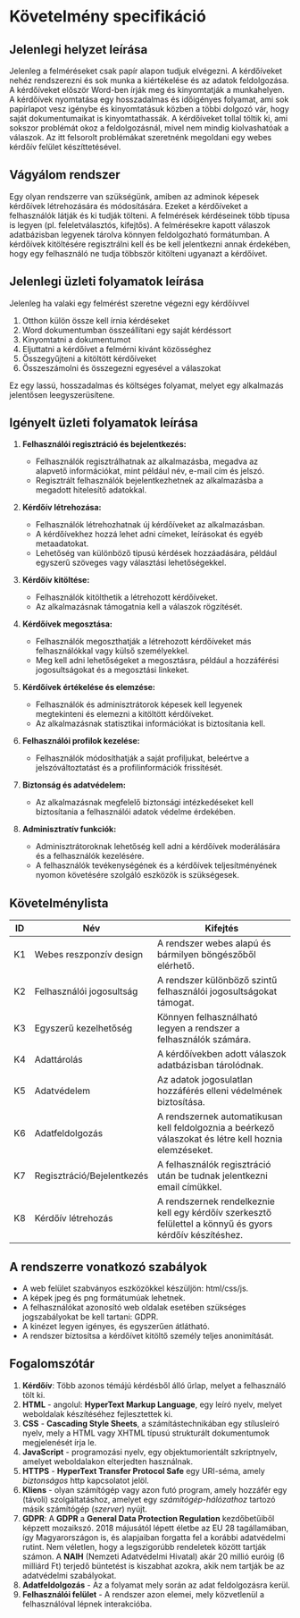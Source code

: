 # Követelmény specifikáció

## Jelenlegi helyzet leírása

Jelenleg a felméréseket csak papír alapon tudjuk elvégezni.
A kérdőíveket nehéz rendszerezni és sok munka a kiértékelése és az adatok feldolgozása.
A kérdőíveket először Word-ben írják meg és kinyomtatják a munkahelyen.
A kérdőívek nyomtatása egy hosszadalmas és időigényes folyamat, ami sok papírlapot vesz igénybe és 
kinyomtatásuk közben a többi dolgozó vár, hogy saját dokumentumaikat is kinyomtathassák. 
A kérdőíveket tollal töltik ki, ami sokszor problémát okoz a feldolgozásnál, mivel nem mindig
kiolvashatóak a válaszok.
Az itt felsorolt problémákat szeretnénk megoldani egy webes kérdőív felület készíttetésével.

## Vágyálom rendszer

Egy olyan rendszerre van szükségünk, amiben az adminok képesek kérdőívek létrehozására és módosítására.
Ezeket a kérdőíveket a felhasználók látják és ki tudják tölteni.
A felmérések kérdéseinek több típusa is legyen (pl. feleletválasztós, kifejtős).
A felmérésekre kapott válaszok adatbázisban legyenek tárolva könnyen feldolgozható formátumban.
A kérdőívek kitöltésére regisztrálni kell és be kell jelentkezni annak érdekében, hogy egy felhasználó
ne tudja többször kitölteni ugyanazt a kérdőívet.

## Jelenlegi üzleti folyamatok leírása

Jelenleg ha valaki egy felmérést szeretne végezni egy kérdőívvel

1. Otthon külön össze kell írnia kérdéseket
1. Word dokumentumban összeállítani egy saját kérdéssort
1. Kinyomtatni a dokumentumot
1. Eljuttatni a kérdőívet a felmérni kivánt közösséghez
1. Összegyűjteni a kitöltött kérdőíveket
1. Összeszámolni és összegezni egyesével a válaszokat

Ez egy lassú, hosszadalmas és költséges folyamat, melyet egy alkalmazás jelentősen leegyszerüsítene.

## Igényelt üzleti folyamatok leírása

1. **Felhasználói regisztráció és bejelentkezés:**
   - Felhasználók regisztrálhatnak az alkalmazásba, megadva az alapvető információkat, mint például név, e-mail cím és jelszó.
   - Regisztrált felhasználók bejelentkezhetnek az alkalmazásba a megadott hitelesítő adatokkal.

2. **Kérdőív létrehozása:**
   - Felhasználók létrehozhatnak új kérdőíveket az alkalmazásban.
   - A kérdőívekhez hozzá lehet adni címeket, leírásokat és egyéb metaadatokat.
   - Lehetőség van különböző típusú kérdések hozzáadására, például egyszerű szöveges vagy választási lehetőségekkel.

3. **Kérdőív kitöltése:**
   - Felhasználók kitölthetik a létrehozott kérdőíveket.
   - Az alkalmazásnak támogatnia kell a válaszok rögzítését.

4. **Kérdőívek megosztása:**
   - Felhasználók megoszthatják a létrehozott kérdőíveket más felhasználókkal vagy külső személyekkel.
   - Meg kell adni lehetőségeket a megosztásra, például a hozzáférési jogosultságokat és a megosztási linkeket.

5. **Kérdőívek értékelése és elemzése:**
   - Felhasználók és adminisztrátorok képesek kell legyenek megtekinteni és elemezni a kitöltött kérdőíveket.
   - Az alkalmazásnak statisztikai információkat is biztosítania kell.

6. **Felhasználói profilok kezelése:**
   - Felhasználók módosíthatják a saját profiljukat, beleértve a jelszóváltoztatást és a profilinformációk frissítését.

7. **Biztonság és adatvédelem:**
   - Az alkalmazásnak megfelelő biztonsági intézkedéseket kell biztosítania a felhasználói adatok védelme érdekében.

8. **Adminisztratív funkciók:**
   - Adminisztrátoroknak lehetőség kell adni a kérdőívek moderálására és a felhasználók kezelésére.
   - A felhasználók tevékenységének és a kérdőívek teljesítményének nyomon követésére szolgáló eszközök is szükségesek.

## Követelménylista

| ID | Név | Kifejtés |
|----|-----|----------|
| K1 | Webes reszponzív design | A rendszer webes alapú és bármilyen böngészőből elérhető. |
| K2 | Felhasználói jogosultság | A rendszer különböző szintű felhasználói jogosultságokat támogat. |
| K3 | Egyszerű kezelhetőség | Könnyen felhasználható legyen a rendszer a felhasználók számára. |
| K4 | Adattárolás | A kérdőívekben adott válaszok adatbázisban tárolódnak. |
| K5 | Adatvédelem | Az adatok jogosulatlan hozzáférés elleni védelmének biztosítása. |
| K6 | Adatfeldolgozás | A rendszernek automatikusan kell feldolgoznia a beérkező válaszokat és létre kell hoznia elemzéseket. |
| K7 | Regisztráció/Bejelentkezés | A felhasználók regisztráció után be tudnak jelentkezni email címükkel. |
| K8 | Kérdőív létrehozás | A rendszernek rendelkeznie kell egy kérdőív szerkesztő felülettel a könnyű és gyors kérdőív készítéshez. |

## A rendszerre vonatkozó szabályok

- A web felület szabványos eszközökkel készüljön: html/css/js.
- A képek jpeg és png formátumúak lehetnek.
- A felhasználókat azonosító web oldalak esetében szükséges jogszabályokat be kell tartani: GDPR.
- A kinézet legyen igényes, és egyszerűen átlátható.
- A rendszer bíztosítsa a kérdőívet kitöltő személy teljes anonimítását.

## Fogalomszótár

   1. **Kérdőív**: Több azonos témájú kérdésből álló űrlap, melyet a felhasználó tölt ki.
   2. **HTML** - angolul: **HyperText Markup Language**, egy leíró nyelv, melyet weboldalak
   készítéséhez fejlesztettek ki.
   3. **CSS** - **Cascading Style Sheets**, a számítástechnikában egy stílusleíró nyelv, mely a HTML
   vagy XHTML típusú strukturált dokumentumok megjelenését írja le.
   4. **JavaScript** - programozási nyelv, egy objektumorientált szkriptnyelv, amelyet weboldalakon elterjedten használnak.
   5. **HTTPS** - **HyperText Transfer Protocol Safe** egy URI-séma, amely *biztonságos* http
   kapcsolatot jelöl.
   6. **Kliens** - olyan számítógép vagy azon futó program, amely hozzáfér egy (távoli) szolgáltatáshoz, amelyet egy *számítógép-hálózathoz* tartozó másik számítógép (*szerver*) nyújt.
   7. **GDPR**: A **GDPR** a **General Data Protection Regulation** kezdőbetűiből képzett mozaikszó.
   2018 májusától lépett életbe az EU 28 tagállamában, így Magyarországon is, és alapjaiban forgatta
   fel a korábbi adatvédelmi rutint. Nem véletlen, hogy a legszigorúbb rendeletek között tartják
   számon. A **NAIH** (Nemzeti Adatvédelmi Hivatal) akár 20 millió euróig (6 milliárd Ft) terjedő
   büntetést is kiszabhat azokra, akik nem tartják be az adatvédelmi szabályokat.
   8. **Adatfeldolgozás** - Az a folyamat mely során az adat feldolgozásra kerül.
   9. **Felhasználói felület** - A rendszer azon elemei, mely közvetlenül a felhasználóval lépnek
   interakcióba.

